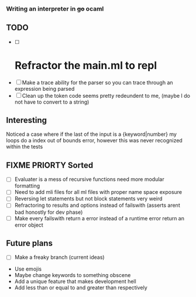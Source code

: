 ### Writing an interpreter in ~~go~~ ocaml 
## TODO
- [ ] # Refractor the main.ml to repl
- [ ] Make a trace ability for the parser so you can trace through an expression being parsed
- [ ] Clean up the token code seems pretty redeundent to me, (maybe I do not have to convert to a string)
## Interesting
Noticed a case where if the last of the input is a {keyword|number} my loops do a index out of bounds error, however this was never recognized within the tests

## FIXME PRIORTY Sorted
- [ ] Evaluater is a mess of recursive functions need more modular formatting
- [ ] Need to add mli files for all ml files with proper name space exposure
- [ ] Reversing let statements but not block statements very weird
- [ ] Refractoring to results and options instead of failswith (asserts arent bad honostly for dev phase)
- [ ] Make every failswith return a error instead of a runtime error return an error object

## Future plans
- [ ] Make a freaky branch (current ideas)
* Use emojis
* Maybe change keywords to something obscene
* Add a unique feature that makes development hell
* Add less than or equal to and greater than respectively
